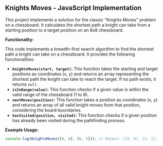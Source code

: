 ## Knights Moves - JavaScript Implementation

This project implements a solution for the classic "Knights Moves" problem on a chessboard. It calculates the shortest path a knight can take from a starting position to a target position on an 8x8 chessboard.

**Functionality:**

This code implements a breadth-first search algorithm to find the shortest path a knight can take on a chessboard. It provides the following functionalities:

* **`KnightsMoves(start, target)`:** This function takes the starting and target positions as coordinates (x, y) and returns an array representing the shortest path the knight can take to reach the target. If no path exists, it returns `null`.
* **`isInRange(value)`:** This function checks if a given value is within the valid range of the chessboard (1 to 8).
* **`nextMoves(position)`:** This function takes a position as coordinates (x, y) and returns an array of all valid knight moves from that position, considering the board boundaries.
* **`hasVisited(position, visited)`:** This function checks if a given position has already been visited during the pathfinding process.

**Example Usage:**

```javascript
console.log(KnightsMoves([0, 0], [6, 5])); // Output: [[0, 0], [2, 1], [4, 2], [6, 3], [6, 5]]
